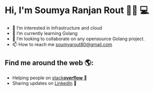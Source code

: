 # Hi, I'm Soumya Ranjan Rout 👋🏾 💻
- 👀 I’m interested in Infrastructure and cloud
- 🌱 I’m currently learning Golang
- 💞️ I’m looking to collaborate on any opensource Golang project.
- 📫 How to reach me soumyarout80@gmail.com

## Find me around the web 🌎: 
- Helping people on <a href="https://stackoverflow.com/users/7897544/soumya"> stack**overflow** </a> 🏓
- Sharing updates on <a href="https://www.linkedin.com/in/soumya-rout/">LinkedIn</a> 💼
<!---
soumyarout80/soumyarout80 is a ✨ special ✨ repository because its `README.md` (this file) appears on your GitHub profile.
You can click the Preview link to take a look at your changes.
--->

